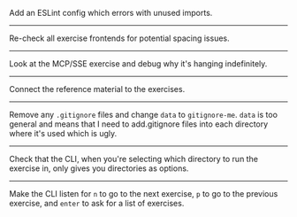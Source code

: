 Add an ESLint config which errors with unused imports.

---

Re-check all exercise frontends for potential spacing issues.

---

Look at the MCP/SSE exercise and debug why it's hanging indefinitely.

---

Connect the reference material to the exercises.

---

Remove any `.gitignore` files and change `data` to `gitignore-me`. `data` is too general and means that I need to add.gitignore files into each directory where it's used which is ugly.

---

Check that the CLI, when you're selecting which directory to run the exercise in, only gives you directories as options.

---

Make the CLI listen for `n` to go to the next exercise, `p` to go to the previous exercise, and `enter` to ask for a list of exercises.
